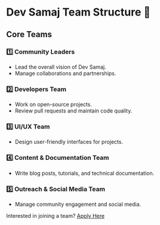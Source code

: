 # Dev Samaj Team Structure 👥

## Core Teams
### 1️⃣ **Community Leaders**
- Lead the overall vision of Dev Samaj.
- Manage collaborations and partnerships.

### 2️⃣ **Developers Team**
- Work on open-source projects.
- Review pull requests and maintain code quality.

### 3️⃣ **UI/UX Team**
- Design user-friendly interfaces for projects.

### 4️⃣ **Content & Documentation Team**
- Write blog posts, tutorials, and technical documentation.

### 5️⃣ **Outreach & Social Media Team**
- Manage community engagement and social media.

Interested in joining a team? [Apply Here](#)
